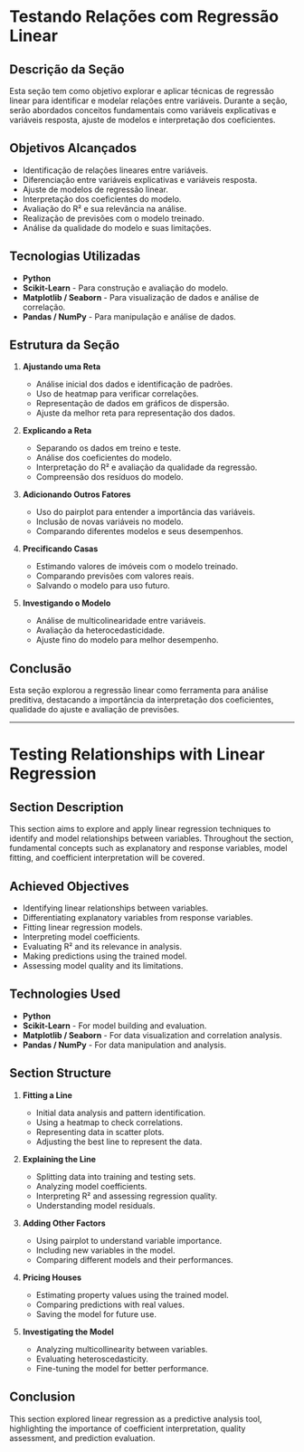 # Testando Relações com Regressão Linear

## Descrição da Seção
Esta seção tem como objetivo explorar e aplicar técnicas de regressão linear para identificar e modelar relações entre variáveis. Durante a seção, serão abordados conceitos fundamentais como variáveis explicativas e variáveis resposta, ajuste de modelos e interpretação dos coeficientes.

## Objetivos Alcançados
- Identificação de relações lineares entre variáveis.
- Diferenciação entre variáveis explicativas e variáveis resposta.
- Ajuste de modelos de regressão linear.
- Interpretação dos coeficientes do modelo.
- Avaliação do R² e sua relevância na análise.
- Realização de previsões com o modelo treinado.
- Análise da qualidade do modelo e suas limitações.

## Tecnologias Utilizadas
- **Python**
- **Scikit-Learn** - Para construção e avaliação do modelo.
- **Matplotlib / Seaborn** - Para visualização de dados e análise de correlação.
- **Pandas / NumPy** - Para manipulação e análise de dados.

## Estrutura da Seção
1. **Ajustando uma Reta**
   - Análise inicial dos dados e identificação de padrões.
   - Uso de heatmap para verificar correlações.
   - Representação de dados em gráficos de dispersão.
   - Ajuste da melhor reta para representação dos dados.

2. **Explicando a Reta**
   - Separando os dados em treino e teste.
   - Análise dos coeficientes do modelo.
   - Interpretação do R² e avaliação da qualidade da regressão.
   - Compreensão dos resíduos do modelo.

3. **Adicionando Outros Fatores**
   - Uso do pairplot para entender a importância das variáveis.
   - Inclusão de novas variáveis no modelo.
   - Comparando diferentes modelos e seus desempenhos.

4. **Precificando Casas**
   - Estimando valores de imóveis com o modelo treinado.
   - Comparando previsões com valores reais.
   - Salvando o modelo para uso futuro.

5. **Investigando o Modelo**
   - Análise de multicolinearidade entre variáveis.
   - Avaliação da heterocedasticidade.
   - Ajuste fino do modelo para melhor desempenho.

## Conclusão
Esta seção explorou a regressão linear como ferramenta para análise preditiva, destacando a importância da interpretação dos coeficientes, qualidade do ajuste e avaliação de previsões.

---

# Testing Relationships with Linear Regression

## Section Description
This section aims to explore and apply linear regression techniques to identify and model relationships between variables. Throughout the section, fundamental concepts such as explanatory and response variables, model fitting, and coefficient interpretation will be covered.

## Achieved Objectives
- Identifying linear relationships between variables.
- Differentiating explanatory variables from response variables.
- Fitting linear regression models.
- Interpreting model coefficients.
- Evaluating R² and its relevance in analysis.
- Making predictions using the trained model.
- Assessing model quality and its limitations.

## Technologies Used
- **Python**
- **Scikit-Learn** - For model building and evaluation.
- **Matplotlib / Seaborn** - For data visualization and correlation analysis.
- **Pandas / NumPy** - For data manipulation and analysis.

## Section Structure
1. **Fitting a Line**
   - Initial data analysis and pattern identification.
   - Using a heatmap to check correlations.
   - Representing data in scatter plots.
   - Adjusting the best line to represent the data.

2. **Explaining the Line**
   - Splitting data into training and testing sets.
   - Analyzing model coefficients.
   - Interpreting R² and assessing regression quality.
   - Understanding model residuals.

3. **Adding Other Factors**
   - Using pairplot to understand variable importance.
   - Including new variables in the model.
   - Comparing different models and their performances.

4. **Pricing Houses**
   - Estimating property values using the trained model.
   - Comparing predictions with real values.
   - Saving the model for future use.

5. **Investigating the Model**
   - Analyzing multicollinearity between variables.
   - Evaluating heteroscedasticity.
   - Fine-tuning the model for better performance.

## Conclusion
This section explored linear regression as a predictive analysis tool, highlighting the importance of coefficient interpretation, quality assessment, and prediction evaluation.